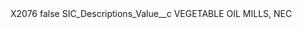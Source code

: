 <?xml version="1.0" encoding="UTF-8"?>
<CustomMetadata xmlns="http://soap.sforce.com/2006/04/metadata" xmlns:xsi="http://www.w3.org/2001/XMLSchema-instance" xmlns:xsd="http://www.w3.org/2001/XMLSchema">
    <label>X2076</label>
    <protected>false</protected>
    <values>
        <field>SIC_Descriptions_Value__c</field>
        <value xsi:type="xsd:string">VEGETABLE OIL MILLS, NEC</value>
    </values>
</CustomMetadata>
